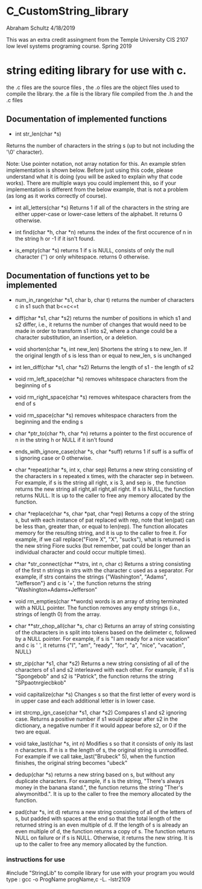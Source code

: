 # C_CustomString_library
 Abraham Schultz 4/18/2019
 
This was an extra credit assingment from the Temple University CIS 2107 low level systems programing course.
Spring 2019

 # string editing library for use with c.
 
 the .c files are the source files ,
 the .o files are the object files used to compile the library.
 the .a file is the library file compiled from the .h and the .c files
 
 ## Documentation of implemented functions 
- int str_len(char *s)

Returns the number of characters in the string s (up to but not including the '\0' character).

Note: Use pointer notation, not array notation for this. An example strlen implementation is shown below. Before just using this code, please understand what it is doing (you will be asked to explain why that code works). There are multiple ways you could implement this, so if your implementation is different from the below example, that is not a problem (as long as it works correctly of course).

- int all_letters(char *s)
Returns 1 if all of the characters in the string are either upper-case or lower-case letters of the alphabet. It returns 0 otherwise.



- int find(char *h, char *n)
returns the index of the first occurence of n in the string h or -1 if it isn't found.


- is_empty(char *s)
returns 1 if s is NULL, consists of only the null character ('') or only whitespace. returns 0 otherwise.




 ## Documentation of functions yet to be implemented 
 
 - num_in_range(char *s1, char b, char t)
returns the number of characters c in s1 such that b<=c<=t

- diff(char *s1, char *s2)
returns the number of positions in which s1 and s2 differ, i.e., it returns the number of changes that would need to be made in order to transform s1 into s2, where a change could be a character substitution, an insertion, or a deletion.

- void shorten(char *s, int new_len)
Shortens the string s to new_len. If the original length of s is less than or equal to new_len, s is unchanged

- int len_diff(char *s1, char *s2)
Returns the length of s1 - the length of s2

- void rm_left_space(char *s)
removes whitespace characters from the beginning of s

- void rm_right_space(char *s)
removes whitespace characters from the end of s

- void rm_space(char *s)
removes whitespace characters from the beginning and the ending s
 
 - char *ptr_to(char *h, char *n)
returns a pointer to the first occurence of n in the string h or NULL if it isn't found

 - ends_with_ignore_case(char *s, char *suff)
returns 1 if suff is a suffix of s ignoring case or 0 otherwise.

- char *repeat(char *s, int x, char sep)
Returns a new string consisting of the characters in s repeated x times, with the character sep in between. For example, if s is the string all right, x is 3, and sep is , the function returns the new string all right,all right,all right. If s is NULL, the function returns NULL. It is up to the caller to free any memory allocated by the function.

- char *replace(char *s, char *pat, char *rep)
Returns a copy of the string s, but with each instance of pat replaced with rep, note that len(pat) can be less than, greater than, or equal to len(rep). The function allocates memory for the resulting string, and it is up to the caller to free it. For example, if we call replace("Fiore X", "X", "sucks"), what is returned is the new string Fiore sucks (but remember, pat could be longer than an individual character and could occur multiple times).

- char *str_connect(char **strs, int n, char c)
Returns a string consisting of the first n strings in strs with the character c used as a separator. For example, if strs contains the strings {"Washington", "Adams", "Jefferson"} and c is '+', the function returns the string "Washington+Adams+Jefferson"

- void rm_empties(char **words)
words is an array of string terminated with a NULL pointer. The function removes any empty strings (i.e., strings of length 0) from the array.

- char **str_chop_all(char *s, char c)
Returns an array of string consisting of the characters in s split into tokens based on the delimeter c, followed by a NULL pointer. For example, if s is "I am ready for a nice vacation" and c is ' ', it returns {"I", "am", "ready", "for", "a", "nice", "vacation", NULL}
 
 - str_zip(char *s1, char *s2)
Returns a new string consisting of all of the characters of s1 and s2 interleaved with each other. For example, if s1 is "Spongebob" and s2 is "Patrick", the function returns the string "SPpaotnrgiecbkob"

- void capitalize(char *s)
Changes s so that the first letter of every word is in upper case and each additional letter is in lower case.

- int strcmp_ign_case(char *s1, char *s2)
Compares s1 and s2 ignoring case. Returns a positive number if s1 would appear after s2 in the dictionary, a negative number if it would appear before s2, or 0 if the two are equal.

 - void take_last(char *s, int n)
Modifies s so that it consists of only its last n characters. If n is ≥ the length of s, the original string is unmodified. For example if we call take_last("Brubeck" 5), when the function finishes, the original string becomes "ubeck"

- dedup(char *s)
returns a new string based on s, but without any duplicate characters. For example, if s is the string, "There's always money in the banana stand.", the function returns the string "Ther's alwymonitbd.". It is up to the caller to free the memory allocated by the function.

- pad(char *s, int d)
returns a new string consisting of all of the letters of s, but padded with spaces at the end so that the total length of the returned string is an even multiple of d. If the length of s is already an even multiple of d, the function returns a copy of s. The function returns NULL on failure or if s is NULL. Otherwise, it returns the new string. It is up to the caller to free any memory allocated by the function.

### instructions for use
  #include "StringLib"
  to compile library for use with your program you would type :
  gcc -o ProgName progName,c -L. -lstr2109 
